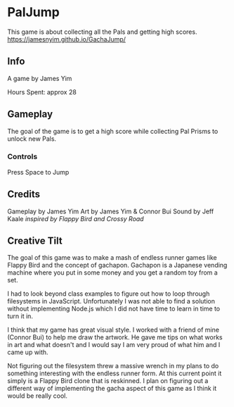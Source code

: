 # PalJump
This game is about collecting all the Pals and getting high scores.
https://jamesnyim.github.io/GachaJump/

## Info
A game by James Yim

Hours Spent: approx 28

## Gameplay
The goal of the game is to get a high score while collecting Pal Prisms to unlock new Pals.
### Controls
Press Space to Jump

## Credits
Gameplay by James Yim
Art by James Yim & Connor Bui
Sound by Jeff Kaale
*inspired by Flappy Bird and Crossy Road*

## Creative Tilt
The goal of this game was to make a mash of endless runner games like Flappy Bird and the concept of gachapon. Gachapon is a Japanese vending machine where you put in some money and you get a random toy from a set. 

I had to look beyond class examples to figure out how to loop through filesystems in JavaScript. Unfortunately I was not able to find a solution without implementing Node.js which I did not have time to learn in time to turn it in.

I think that my game has great visual style. I worked with a friend of mine (Connor Bui) to help me draw the artwork. He gave me tips on what works in art and what doesn't and I would say I am very proud of what him and I came up with.

Not figuring out the filesystem threw a massive wrench in my plans to do something interesting with the endless runner form. At this current point it simply is a Flappy Bird clone that is reskinned. I plan on figuring out a different way of implementing the gacha aspect of this game as I think it would be really cool. 

